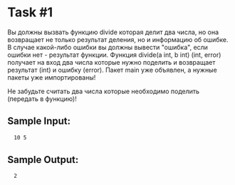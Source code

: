 # Task #1
Вы должны вызвать функцию divide которая делит два числа, но она возвращает не только результат деления, но и информацию об ошибке. В случае какой-либо ошибки вы должны вывести "ошибка", если ошибки нет - результат функции. Функция divide(a int, b int) (int, error) получает на вход два числа которые нужно поделить и возвращает результат (int) и ошибку (error). Пакет main уже объявлен, а нужные пакеты уже импортированы!

Не забудьте считать два числа которые необходимо поделить (передать в функцию)!

## Sample Input:
```bash
  10 5
```

## Sample Output:

```bash
  2
```

